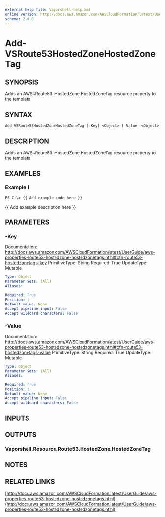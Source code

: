 ```yaml
---
external help file: Vaporshell-help.xml
online version: http://docs.aws.amazon.com/AWSCloudFormation/latest/UserGuide/aws-properties-route53-hostedzone-hostedzonetags.html
schema: 2.0.0
---
```


# Add-VSRoute53HostedZoneHostedZoneTag

## SYNOPSIS
Adds an AWS::Route53::HostedZone.HostedZoneTag resource property to the template

## SYNTAX

```
Add-VSRoute53HostedZoneHostedZoneTag [-Key] <Object> [-Value] <Object>
```

## DESCRIPTION
Adds an AWS::Route53::HostedZone.HostedZoneTag resource property to the template

## EXAMPLES

### Example 1
```
PS C:\> {{ Add example code here }}
```

{{ Add example description here }}

## PARAMETERS

### -Key
Documentation: http://docs.aws.amazon.com/AWSCloudFormation/latest/UserGuide/aws-properties-route53-hostedzone-hostedzonetags.html#cfn-route53-hostedzonetags-key
PrimitiveType: String
Required: True
UpdateType: Mutable

```yaml
Type: Object
Parameter Sets: (All)
Aliases: 

Required: True
Position: 1
Default value: None
Accept pipeline input: False
Accept wildcard characters: False
```

### -Value
Documentation: http://docs.aws.amazon.com/AWSCloudFormation/latest/UserGuide/aws-properties-route53-hostedzone-hostedzonetags.html#cfn-route53-hostedzonetags-value
PrimitiveType: String
Required: True
UpdateType: Mutable

```yaml
Type: Object
Parameter Sets: (All)
Aliases: 

Required: True
Position: 2
Default value: None
Accept pipeline input: False
Accept wildcard characters: False
```

## INPUTS

## OUTPUTS

### Vaporshell.Resource.Route53.HostedZone.HostedZoneTag

## NOTES

## RELATED LINKS

[http://docs.aws.amazon.com/AWSCloudFormation/latest/UserGuide/aws-properties-route53-hostedzone-hostedzonetags.html](http://docs.aws.amazon.com/AWSCloudFormation/latest/UserGuide/aws-properties-route53-hostedzone-hostedzonetags.html)

